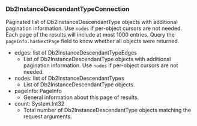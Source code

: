 ### Db2InstanceDescendantTypeConnection
Paginated list of Db2InstanceDescendantType objects with additional pagination information. Use `nodes` if per-object cursors are not needed. Each page of the results will include at most 1000 entries. Query the `pageInfo.hasNextPage` field to know whether all objects were returned.

- edges: list of Db2InstanceDescendantTypeEdges
  - List of Db2InstanceDescendantType objects with additional pagination information. Use `nodes` if per-object cursors are not needed.
- nodes: list of Db2InstanceDescendantTypes
  - List of Db2InstanceDescendantType objects.
- pageInfo: PageInfo
  - General information about this page of results.
- count: System.Int32
  - Total number of Db2InstanceDescendantType objects matching the request arguments.
